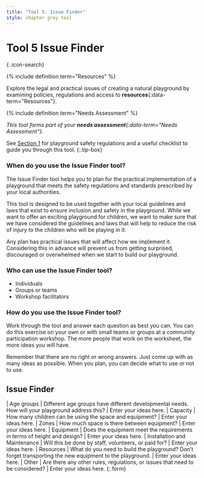 ```yaml
---
title: "Tool 5: Issue Finder"
style: chapter grey tool
---
```


# **Tool 5** Issue Finder
{:.icon-search}

{% include definition term="Resources" %}

Explore the legal and practical issues of creating a natural playground by examining policies, regulations and access to **resources**{:data-term="Resources"}.

{% include definition term="Needs Assessment" %}

*This tool forms part of your **needs assessment**{:data-term="Needs Assessment"}.*

See [Section 1](01.html#playground-safety) for playground safety regulations and a useful checklist to guide you through this tool.
{:.tip-box}

### When do you use the Issue Finder tool?

The Issue Finder tool helps you to plan for the practical implementation of a playground that meets the safety regulations and standards prescribed by your local authorities.

This tool is designed to be used together with your local guidelines and laws that exist to ensure inclusion and safety in the playground. While we want to offer an exciting playground for children, we want to make sure that we have considered the guidelines and laws that will help to reduce the risk of injury to the children who will be playing in it.

Any plan has practical issues that will affect how we implement it. Considering this in advance will prevent us from getting surprised, discouraged or overwhelmed when we start to build our playground.

### Who can use the Issue Finder tool?

-   Individuals
-   Groups or teams
-   Workshop facilitators

### How do you use the Issue Finder tool?

Work through the tool and answer each question as best you can. You can do this exercise on your own or with small teams or groups at a community participation workshop. The more people that work on the worksheet, the more ideas you will have.

Remember that there are no right or wrong answers. Just come up with as many ideas as possible. When you plan, you can decide what to use or not to use.

## Issue Finder

| Age groups | Different age groups have different developmental needs. How will your playground address this? | Enter your ideas here.
| Capacity | How many children can be using the space and equipment? | Enter your ideas here.
| Zones | How much space is there between equipment? | Enter your ideas here.
| Equipment | Does the equipment meet the requirements in terms of height and design? | Enter your ideas here.
| Installation and Maintenance | Will this be done by staff, volunteers, or paid for? | Enter your ideas here.
| Resources | What do you need to build the playground? Don’t forget transporting the new equipment to the playground. | Enter your ideas here.
| Other | Are there any other rules, regulations, or issues that need to be considered? | Enter your ideas here.
{:.form}
